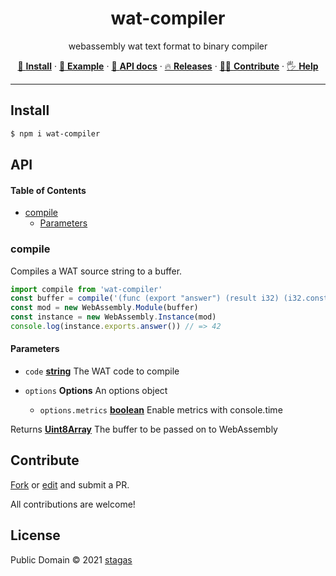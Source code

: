 <h1 align="center">wat-compiler</h1>

<p align="center">
webassembly wat text format to binary compiler
</p>

<p align="center">
   <a href="#install">        🔧 <strong>Install</strong></a>
 · <a href="#example">        🧩 <strong>Example</strong></a>
 · <a href="#api">            📜 <strong>API docs</strong></a>
 · <a href="https://github.com/stagas/wat-compiler/releases"> 🔥 <strong>Releases</strong></a>
 · <a href="#contribute">     💪🏼 <strong>Contribute</strong></a>
 · <a href="https://github.com/stagas/wat-compiler/issues">   🖐️ <strong>Help</strong></a>
</p>

***

## Install

```sh
$ npm i wat-compiler
```

## API

<!-- Generated by documentation.js. Update this documentation by updating the source code. -->

#### Table of Contents

*   [compile](#compile)
    *   [Parameters](#parameters)

### compile

Compiles a WAT source string to a buffer.

```js
import compile from 'wat-compiler'
const buffer = compile('(func (export "answer") (result i32) (i32.const 42))')
const mod = new WebAssembly.Module(buffer)
const instance = new WebAssembly.Instance(mod)
console.log(instance.exports.answer()) // => 42
```

#### Parameters

*   `code` **[string](https://developer.mozilla.org/docs/Web/JavaScript/Reference/Global_Objects/String)** The WAT code to compile
*   `options` **Options** An options object

    *   `options.metrics` **[boolean](https://developer.mozilla.org/docs/Web/JavaScript/Reference/Global_Objects/Boolean)** Enable metrics with console.time

Returns **[Uint8Array](https://developer.mozilla.org/docs/Web/JavaScript/Reference/Global_Objects/Uint8Array)** The buffer to be passed on to WebAssembly

## Contribute

[Fork](https://github.com/stagas/wat-compiler/fork) or
[edit](https://github.dev/stagas/wat-compiler) and submit a PR.

All contributions are welcome!

## License

Public Domain © 2021
[stagas](https://github.com/stagas)
